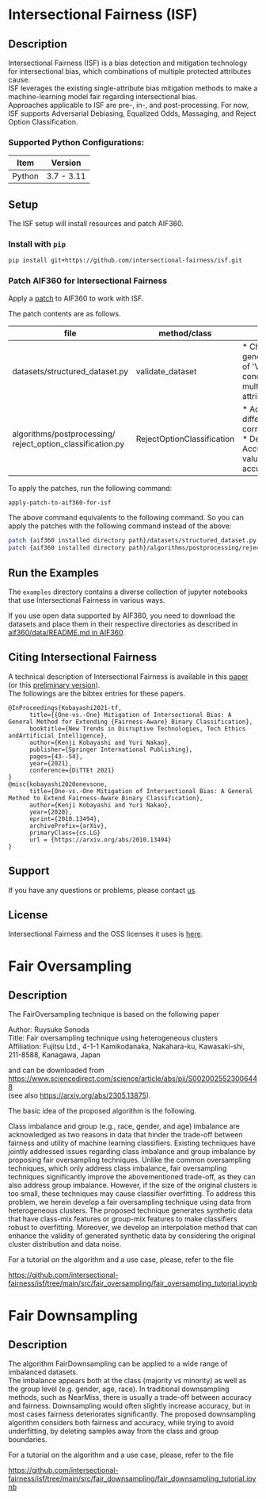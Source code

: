 # Intersectional Fairness (ISF)

## Description
Intersectional Fairness (ISF) is a bias detection and mitigation technology for intersectional bias, which combinations of multiple protected attributes cause.  
ISF leverages the existing single-attribute bias mitigation methods to make a machine-learning model fair regarding intersectional bias.  
Approaches applicable to ISF are pre-, in-, and post-processing. For now, ISF supports Adversarial Debiasing, Equalized Odds, Massaging, and Reject Option Classification.

### Supported Python Configurations:

| Item      | Version |
| ------- | -------------- |
| Python  | 3.7 - 3.11|


## Setup
The ISF setup will install resources and patch AIF360.

### Install with `pip`
```bash
pip install git+https://github.com/intersectional-fairness/isf.git
```

### Patch AIF360 for Intersectional Fairness  
Apply a [patch](https://github.com/intersectional-fairness/isf/tree/main/patches) to AIF360 to work with ISF.

The patch contents are as follows.

| file    | method/class | fixes |
| ------- | -------------- | -------------- |
| datasets/structured_dataset.py | validate_dataset | * Changed the generating condition of 'Value Error' condition to support multiple protected attributes |
| algorithms/postprocessing/<br/>reject_option_classification.py | RejectOptionClassification | * Added "F1 difference" to corresponding metric<br/>* Defined "Balanced Accuracy" as default value for accuracy_metric_name |

To apply the patches, run the following command:

```bash
apply-patch-to-aif360-for-isf
```

The above command equivalents to the following command. So you can apply the patches with the following command instead of the above:

```bash
patch {aif360 installed directory path}/datasets/structured_dataset.py structured_dataset.patch
patch {aif360 installed directory path}/algorithms/postprocessing/reject_option_classification.py reject_option_classification.patch
```

## Run the Examples
The `examples` directory contains a diverse collection of jupyter notebooks that use Intersectional Fairness in various ways.  

If you use open data supported by AIF360, you need to download the datasets and place them in their respective directories as described in [aif360/data/README.md in AIF360](https://github.com/Trusted-AI/AIF360/blob/master/aif360/data/README.md).

## Citing Intersectional Fairness
A technical description of Intersectional Fairness is available in this [paper](https://link.springer.com/chapter/10.1007/978-3-030-87687-6_5) (or this [preliminary version](https://arxiv.org/abs/2010.13494)).  
The followings are the bibtex entries for these papers.  

```
@InProceedings{Kobayashi2021-tf,
      title={{One-vs.-One} Mitigation of Intersectional Bias: A General Method for Extending {Fairness-Aware} Binary Classification},
      booktitle={New Trends in Disruptive Technologies, Tech Ethics andArtificial Intelligence},
      author={Kenji Kobayashi and Yuri Nakao},
      publisher={Springer International Publishing},
      pages={43--54},
      year={2021},
      conference={DiTTEt 2021}
}
@misc{kobayashi2020onevsone,
      title={One-vs.-One Mitigation of Intersectional Bias: A General Method to Extend Fairness-Aware Binary Classification},
      author={Kenji Kobayashi and Yuri Nakao},
      year={2020},
      eprint={2010.13494},
      archivePrefix={arXiv},
      primaryClass={cs.LG}
      url = {https://arxiv.org/abs/2010.13494}
}
```

## Support
If you have any questions or problems, please contact [us](MAINTAINERS.md).

## License
Intersectional Fairness and the OSS licenses it uses is [here](LICENSE).

# Fair Oversampling

## Description
The FairOversampling technique is based on the following paper

Author: Ruysuke Sonoda<br>
Title: Fair oversampling technique using heterogeneous clusters<br>
Affiliation: Fujitsu Ltd., 4-1-1 Kamikodanaka, Nakahara-ku, Kawasaki-shi, 211-8588, Kanagawa, Japan

and can be downloaded from<br>
https://www.sciencedirect.com/science/article/abs/pii/S0020025523006448<br>
(see also https://arxiv.org/abs/2305.13875).


The basic idea of the proposed algorithm is the following.

Class imbalance and group (e.g., race, gender, and age) imbalance are acknowledged
as two reasons in data that hinder the trade-off between fairness and utility
of machine learning classifiers. Existing techniques have jointly addressed
issues regarding class imbalance and group imbalance by proposing fair oversampling
techniques. Unlike the common oversampling techniques, which only
address class imbalance, fair oversampling techniques significantly improve the
abovementioned trade-off, as they can also address group imbalance. However,
if the size of the original clusters is too small, these techniques may cause classifier
overfitting. To address this problem, we herein develop a fair oversampling
technique using data from heterogeneous clusters. The proposed technique generates
synthetic data that have class-mix features or group-mix features to make
classifiers robust to overfitting. Moreover, we develop an interpolation method
that can enhance the validity of generated synthetic data by considering the
original cluster distribution and data noise.

For a tutorial on the algorithm and a use case, please, refer to the file

https://github.com/intersectional-fairness/isf/tree/main/src/fair_oversampling/fair_oversampling_tutorial.ipynb

# Fair Downsampling

## Description
The algorithm FairDownsampling can be applied to a wide range of imbalanced datasets.  
The imbalance appears both at the class (majority vs minority) as well as the group level 
(e.g. gender, age, race).  In traditional downsampling methods, such as NearMiss, there is 
usually a trade-off between accuracy and fairness. Downsampling would often slightly increase 
accuracy, but in most cases fairness deteriorates significantly. The proposed downsampling 
algorithm considers both fairness and accuracy, while trying to avoid underfitting, by deleting 
samples away from the class and group boundaries.

For a tutorial on the algorithm and a use case, please, refer to the file

https://github.com/intersectional-fairness/isf/tree/main/src/fair_downsampling/fair_downsampling_tutorial.ipynb
